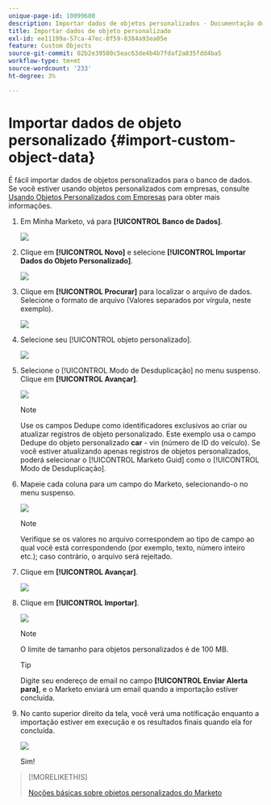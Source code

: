 ```yaml
---
unique-page-id: 10099680
description: Importar dados de objetos personalizados - Documentação do Marketo - Documentação do produto
title: Importar dados de objeto personalizado
exl-id: ee11199a-57ca-47ec-8f59-8384a93ea05e
feature: Custom Objects
source-git-commit: 02b2e39580c5eac63de4b4b7fdaf2a835fdd4ba5
workflow-type: tm+mt
source-wordcount: '233'
ht-degree: 3%

---
```


# Importar dados de objeto personalizado {#import-custom-object-data}

É fácil importar dados de objetos personalizados para o banco de dados. Se você estiver usando objetos personalizados com empresas, consulte [Usando Objetos Personalizados com Empresas](/help/marketo/product-docs/administration/marketo-custom-objects/understanding-marketo-custom-objects.md#using-custom-objects-with-companies) para obter mais informações.

1. Em Minha Marketo, vá para **[!UICONTROL Banco de Dados]**.

   ![](assets/import-custom-object-data-1.png)

1. Clique em **[!UICONTROL Novo]** e selecione **[!UICONTROL Importar Dados do Objeto Personalizado]**.

   ![](assets/import-custom-object-data-2.png)

1. Clique em **[!UICONTROL Procurar]** para localizar o arquivo de dados. Selecione o formato de arquivo (Valores separados por vírgula, neste exemplo).

   ![](assets/import-custom-object-data-3.png)

1. Selecione seu [!UICONTROL objeto personalizado].

   ![](assets/import-custom-object-data-4.png)

1. Selecione o [!UICONTROL Modo de Desduplicação] no menu suspenso. Clique em **[!UICONTROL Avançar]**.

   ![](assets/import-custom-object-data-5.png)

   >[!NOTE]
   >
   >Use os campos Dedupe como identificadores exclusivos ao criar ou atualizar registros de objeto personalizado. Este exemplo usa o campo Dedupe do objeto personalizado **car** - vin (número de ID do veículo). Se você estiver atualizando apenas registros de objetos personalizados, poderá selecionar o [!UICONTROL Marketo Guid] como o [!UICONTROL Modo de Desduplicação].

1. Mapeie cada coluna para um campo do Marketo, selecionando-o no menu suspenso.

   ![](assets/import-custom-object-data-6.png)

   >[!NOTE]
   >
   >Verifique se os valores no arquivo correspondem ao tipo de campo ao qual você está correspondendo (por exemplo, texto, número inteiro etc.); caso contrário, o arquivo será rejeitado.

1. Clique em **[!UICONTROL Avançar]**.

   ![](assets/import-custom-object-data-7.png)

1. Clique em **[!UICONTROL Importar]**.

   ![](assets/import-custom-object-data-8.png)

   >[!NOTE]
   >
   >O limite de tamanho para objetos personalizados é de 100 MB.

   >[!TIP]
   >
   >Digite seu endereço de email no campo **[!UICONTROL Enviar Alerta para]**, e o Marketo enviará um email quando a importação estiver concluída.

1. No canto superior direito da tela, você verá uma notificação enquanto a importação estiver em execução e os resultados finais quando ela for concluída.

   ![](assets/import-custom-object-data-9.png)

   Sim!

>[!MORELIKETHIS]
>
>[Noções básicas sobre objetos personalizados do Marketo](/help/marketo/product-docs/administration/marketo-custom-objects/understanding-marketo-custom-objects.md)

